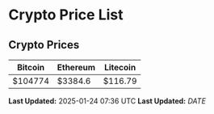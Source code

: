 # Crypto Price List

## Crypto Prices
| Bitcoin | Ethereum | Litecoin |
| ------- | -------- | -------- |
| $104774 | $3384.6 | $116.79 |
**Last Updated:** 2025-01-24 07:36 UTC
**Last Updated:** $DATE$
